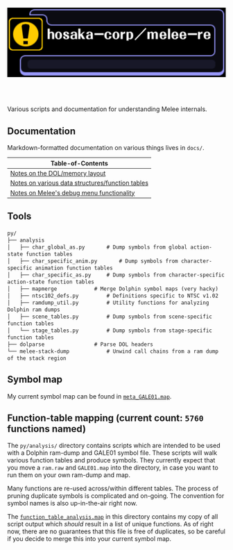![hosaka-corp/melee-re](banner.png)

<br>
<br>


Various scripts and documentation for understanding Melee internals.


## Documentation

Markdown-formatted documentation on various things lives in `docs/`.

| Table-of-Contents  | 
| ------------- | 
| [Notes on the DOL/memory layout](docs/LINKERMAP.md)   |
| [Notes on various data structures/function tables](docs/STRUCT.md)    |
| [Notes on Melee's debug menu functionality](docs/DEBUG.md) |


## Tools  

```
py/
├── analysis
│   ├── char_global_as.py		# Dump symbols from global action-state function tables
│   ├── char_specific_anim.py		# Dump symbols from character-specific animation function tables
│   ├── char_specific_as.py		# Dump symbols from character-specific action-state function tables
│   ├── mapmerge			# Merge Dolphin symbol maps (very hacky)
│   ├── ntsc102_defs.py			# Definitions specific to NTSC v1.02
│   ├── ramdump_util.py			# Utility functions for analyzing Dolphin ram dumps
│   ├── scene_tables.py			# Dump symbols from scene-specific function tables
│   └── stage_tables.py			# Dump symbols from stage-specific function tables
├── dolparse				# Parse DOL headers
└── melee-stack-dump			# Unwind call chains from a ram dump of the stack region
```

## Symbol map
My current symbol map can be found in [`meta_GALE01.map`](meta_GALE01.map).

## Function-table mapping (current count: `5760` functions named)
The `py/analysis/` directory contains scripts which are intended to be used
with a Dolphin ram-dump and GALE01 symbol file. These scripts will walk various
function tables and produce symbols. They currently expect that you move a 
`ram.raw` and `GALE01.map` into the directory, in case you want to run them
on your own ram-dump and map.

Many functions are re-used across/within different tables. The process of pruning 
duplicate symbols is complicated and on-going. The convention for symbol names is
also up-in-the-air right now.

The [`function_table_analysis.map`](py/analysis/function_table_analysis.map) 
in this directory contains my copy of all script output which _should_ result 
in a list of unique functions. As of right now, there are no guarantees that 
this file is free of duplicates, so be careful if you decide to merge this 
into your current symbol map.
